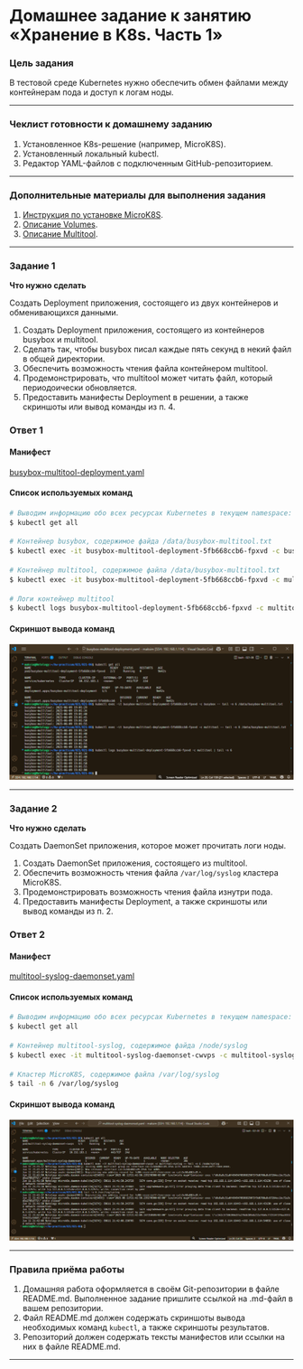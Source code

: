 # Домашнее задание к занятию «Хранение в K8s. Часть 1»

### Цель задания

В тестовой среде Kubernetes нужно обеспечить обмен файлами между контейнерам пода и доступ к логам ноды.

------

### Чеклист готовности к домашнему заданию

1. Установленное K8s-решение (например, MicroK8S).
2. Установленный локальный kubectl.
3. Редактор YAML-файлов с подключенным GitHub-репозиторием.

------

### Дополнительные материалы для выполнения задания

1. [Инструкция по установке MicroK8S](https://microk8s.io/docs/getting-started).
2. [Описание Volumes](https://kubernetes.io/docs/concepts/storage/volumes/).
3. [Описание Multitool](https://github.com/wbitt/Network-MultiTool).

------

### Задание 1 

**Что нужно сделать**

Создать Deployment приложения, состоящего из двух контейнеров и обменивающихся данными.

1. Создать Deployment приложения, состоящего из контейнеров busybox и multitool.
2. Сделать так, чтобы busybox писал каждые пять секунд в некий файл в общей директории.
3. Обеспечить возможность чтения файла контейнером multitool.
4. Продемонстрировать, что multitool может читать файл, который периодоически обновляется.
5. Предоставить манифесты Deployment в решении, а также скриншоты или вывод команды из п. 4.

### Ответ 1

#### Манифест

[busybox-multitool-deployment.yaml](./files/busybox-multitool-deployment.yaml)

#### Список используемых команд

```bash
# Выводим информацию обо всех ресурсах Kubernetes в текущем namespace:
$ kubectl get all

# Контейнер busybox, содержимое файда /data/busybox-multitool.txt
$ kubectl exec -it busybox-multitool-deployment-5fb668ccb6-fpxvd -c busybox -- tail -n 6 /data/busybox-multitool.txt

# Контейнер multitool, содержимое файла /data/busybox-multitool.txt
$ kubectl exec -it busybox-multitool-deployment-5fb668ccb6-fpxvd -c multitool -- tail -n 6 /data/busybox-multitool.txt

# Логи контейнер multitool
$ kubectl logs busybox-multitool-deployment-5fb668ccb6-fpxvd -c multitool | tail -n 6
```

#### Скриншот вывода команд

![](./img/021-02-01-01-01.png)

------

### Задание 2

**Что нужно сделать**

Создать DaemonSet приложения, которое может прочитать логи ноды.

1. Создать DaemonSet приложения, состоящего из multitool.
2. Обеспечить возможность чтения файла `/var/log/syslog` кластера MicroK8S.
3. Продемонстрировать возможность чтения файла изнутри пода.
4. Предоставить манифесты Deployment, а также скриншоты или вывод команды из п. 2.

### Ответ 2

#### Манифест

[multitool-syslog-daemonset.yaml](./files/multitool-syslog-daemonset.yaml)

#### Список используемых команд

```bash
# Выводим информацию обо всех ресурсах Kubernetes в текущем namespace:
$ kubectl get all

# Контейнер multitool-syslog, содержимое файда /node/syslog
$ kubectl exec -it multitool-syslog-daemonset-cwvps -c multitool-syslog -- tail -n 6 /node/syslog

# Кластер MicroK8S, содержимое файла /var/log/syslog
$ tail -n 6 /var/log/syslog
```

#### Скриншот вывода команд

![](./img/021-02-01-02-01.png)

------

### Правила приёма работы

1. Домашняя работа оформляется в своём Git-репозитории в файле README.md. Выполненное задание пришлите ссылкой на .md-файл в вашем репозитории.
2. Файл README.md должен содержать скриншоты вывода необходимых команд `kubectl`, а также скриншоты результатов.
3. Репозиторий должен содержать тексты манифестов или ссылки на них в файле README.md.

------
